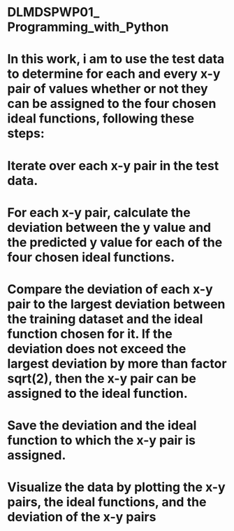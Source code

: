 # DLMDSPWP01_ Programming_with_Python

# In this work, i am to use the test data to determine for each and every x-y pair of values whether or not they can be assigned to the four chosen ideal functions,  following these steps:

# Iterate over each x-y pair in the test data.

# For each x-y pair, calculate the deviation between the y value and the predicted y value for each of the four chosen ideal functions.

# Compare the deviation of each x-y pair to the largest deviation between the training dataset and the ideal function chosen for it. If the deviation does not exceed the largest deviation by more than factor sqrt(2), then the x-y pair can be assigned to the ideal function.

# Save the deviation and the ideal function to which the x-y pair is assigned.

# Visualize the data by plotting the x-y pairs, the ideal functions, and the deviation of the x-y pairs
 
